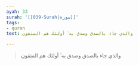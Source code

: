 ```yaml
---
ayah: 33
surah: '[[039-Surah|سورة]]'
tags:
- quran
text: والذي جاء بالصدق وصدق به ۙ أولئك هم المتقون

---
```

> والذي جاء بالصدق وصدق به ۙ أولئك هم المتقون
